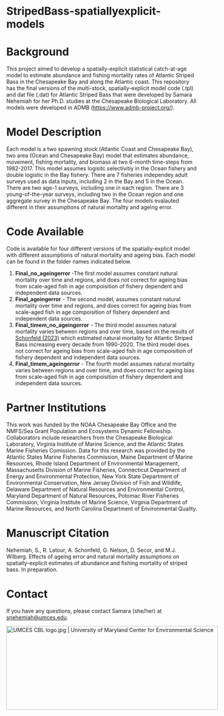 # StripedBass-spatiallyexplicit-models

# Background
This project aimed to develop a spatially-explicit statistical catch-at-age model to estimate abundance and fishing mortality rates of Atlantic Striped Bass in the Chesapeake Bay and along the Atlantic coast. This repository has the final versions of the multi-stock, spatially-explicit model code (.tpl) and dat file (.dat) for  Atlantic Striped Bass that were developed by Samara Nehemiah for her Ph.D. studies at the Chesapeake Biological Laboratory. All models were developed in ADMB (https://www.admb-project.org/). 

# Model Description
Each model is a two spawning stock (Atlantic Coast and Chesapeake Bay), two area (Ocean and Chesapeake Bay) model that estimates abundance, movement, fishing mortality, and biomass at two 6-month time-steps from 1982-2017. This model assumes logisitc selectivitiy in the Ocean fishery and double logistic in the Bay fishery. There are 7 fisheries independey adult surveys used as data inputs, including 2 in the Bay and 5 in the Ocean. There are two age-1 surveys, including one in each region. There are 3 young-of-the-year surveys, including two in the Ocean region and one aggregate survey in the Chesapeake Bay. The four models evalauted different in their assumptions of natural mortality and ageing error. 

# Code Available
Code is available for four different versions of the spatially-explicit model with different assumptions of natural mortality and ageing bias. Each model can be found in the folder names indicated below. 
1. **Final_no_ageingerror** -The first model assumes constant natural mortality over time and regions, and does not correct for ageing bias from scale-aged fish in age compoisition of fishery dependent and independent data sources.
2. **Final_ageingerror** - The second model, assumes constant natural mortality over time and regions, and does correct for ageing bias from scale-aged fish in age compoisition of fishery dependent and independent data sources. 
3. **Final_timem_no_ageingerror** - The third model assumes natural mortality varies between regions and over time, based on the results of [Schonfeld (2023)](https://scholarworks.wm.edu/etd/1686662915/) which estimated natural mortality for Atlantic Striped Bass increasing every decade from 1990-2020. The third model does not correct for ageing bias from scale-aged fish in age compoisition of fishery dependent and independent data sources.
4. **Final_timem_ageingerror** - The fourth model assumes natural mortality varies between regions and over time, and does correct for ageing bias from scale-aged fish in age compoisition of fishery dependent and independent data sources.

# Partner Institutions
This work was funded by the NOAA Chesapeake Bay Office and the NMFS/Sea Grant Population and Ecosystems Dynamic Fellowship. Collaborators include researchers from the Chesapeake Biological Laboratory, Virginia Institute of Marine Science, and the Atlantic States Marine Fisheries Comission. Data for this research was provided by the Atlantic States Marine Fisheries Commission, Maine Department of Marine Resources, Rhode Island Department of Environmental Management, Massachusetts Division of Marine Fisheries, Connecticut Department of Energy and Environmental Protection, New York State Department of Environmental Conservation, New Jersey Division of Fish and Wildlife, Delaware Department of Natural Resources and Environmental Control, Maryland Department of Natural Resources, Potomac River Fisheries Commission, Virginia Institute of Marine Science, Virginia Department of Marine Resources, and North Carolina Department of Environmental Quality.

# Manuscript Citation
Nehemiah, S., R. Latour, A. Schonfeld, G. Nelson, D. Secor, and M.J. Wilberg. Effects of ageing error and natural mortality assumptions on spatially-explicit estimates of abundance and fishing mortality of striped bass. In preparation.

# Contact
If you have any questions, please contact Samara (she/her) at snehemiah@umces.edu. 

<img src="https://www.umces.edu/sites/default/files/UMCES-CBL-logo.jpg" jsaction="" class="sFlh5c pT0Scc iPVvYb" style="max-width: 600px; height: 221px; margin: 0px; width: 557px;" alt="UMCES CBL logo.jpg | University of Maryland Center for Environmental Science" jsname="kn3ccd" aria-hidden="false">
